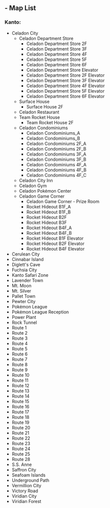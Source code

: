 ## - Map List

### Kanto:

* Celadon City
	* Celadon Department Store
		* Celadon Department Store 2F
		* Celadon Department Store 3F
		* Celadon Department Store 4F
		* Celadon Department Store 5F
		* Celadon Department Store 6F
		* Celadon Department Store Elevator
		* Celadon Department Store 2F Elevator
		* Celadon Department Store 3F Elevator
		* Celadon Department Store 4F Elevator
		* Celadon Department Store 5F Elevator
		* Celadon Department Store 6F Elevator
	* Surface House
		* Surface House 2F
	* Celadon Restaurant
	* Team Rocket House
		* Team Rocket House 2F
	* Celadon Condominiums
		* Celadon Condominiums_A
		* Celadon Condominiums_B
		* Celadon Condominiums 2F_A
		* Celadon Condominiums 2F_B
		* Celadon Condominiums 3F_A
		* Celadon Condominiums 3F_B
		* Celadon Condominiums 4F_A
		* Celadon Condominiums 4F_B
		* Celadon Condominiums 4F_C
	* Celadon City Inn
	* Celadon Gym
	* Celadon Pokémon Center
	* Celadon Game Corner
		* Celadon Game Corner - Prize Room
		* Rocket Hideout B1F_A
		* Rocket Hideout B1F_B
		* Rocket Hideout B2F
		* Rocket Hideout B3F
		* Rocket Hideout B4F_A
		* Rocket Hideout B4F_B
		* Rocket Hideout B1F Elevator
		* Rocket Hideout B2F Elevator
		* Rocket Hideout B4F Elevator
* Cerulean City
* Cinnabar Island
* Diglett's Cave
* Fuchsia City
* Kanto Safari Zone
* Lavender Town
* Mt. Moon
* Mt. Silver
* Pallet Town
* Pewter City
* Pokémon League
* Pokémon League Reception
* Power Plant
* Rock Tunnel
* Route 1
* Route 2
* Route 3
* Route 4
* Route 5
* Route 6
* Route 7
* Route 8
* Route 9
* Route 10
* Route 11
* Route 12
* Route 13
* Route 14
* Route 15
* Route 16
* Route 17
* Route 18
* Route 19
* Route 20
* Route 21
* Route 22
* Route 23
* Route 24
* Route 25
* Route 28
* S.S. Anne
* Saffron City
* Seafoam Islands
* Underground Path
* Vermillion City
* Victory Road
* Viridian City
* Viridian Forest